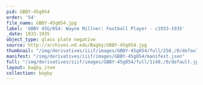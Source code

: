 ```yaml
---
pid: GBBY-45g054
order: '54'
file_name: GBBY-45g054.jpg
label: 'GBBY 45G/054: Wayne Millner: Football Player - c1933-1935'
_date: 1933-1935
object_type: glass plate negative
source: http://archives.nd.edu/Bagby/GBBY-45g054.jpg
thumbnail: "/img/derivatives/iiif/images/GBBY-45g054/full/250,/0/default.jpg"
manifest: "/img/derivatives/iiif/images/GBBY-45g054/manifest.json"
full: "/img/derivatives/iiif/images/GBBY-45g054/full/1140,/0/default.jpg"
layout: bagby_item
collection: bagby
---
```

